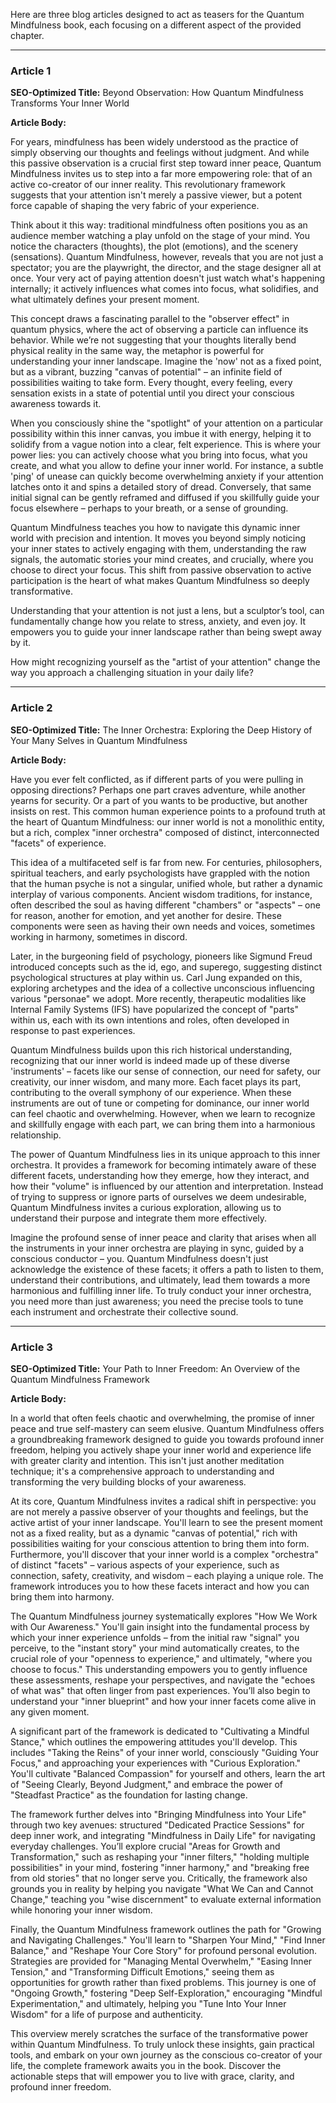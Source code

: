 Here are three blog articles designed to act as teasers for the Quantum Mindfulness book, each focusing on a different aspect of the provided chapter.

---

### Article 1

**SEO-Optimized Title:** Beyond Observation: How Quantum Mindfulness Transforms Your Inner World

**Article Body:**

For years, mindfulness has been widely understood as the practice of simply observing our thoughts and feelings without judgment. And while this passive observation is a crucial first step toward inner peace, Quantum Mindfulness invites us to step into a far more empowering role: that of an active co-creator of our inner reality. This revolutionary framework suggests that your attention isn't merely a passive viewer, but a potent force capable of shaping the very fabric of your experience.

Think about it this way: traditional mindfulness often positions you as an audience member watching a play unfold on the stage of your mind. You notice the characters (thoughts), the plot (emotions), and the scenery (sensations). Quantum Mindfulness, however, reveals that you are not just a spectator; you are the playwright, the director, and the stage designer all at once. Your very act of paying attention doesn't just watch what's happening internally; it actively influences what comes into focus, what solidifies, and what ultimately defines your present moment.

This concept draws a fascinating parallel to the "observer effect" in quantum physics, where the act of observing a particle can influence its behavior. While we’re not suggesting that your thoughts literally bend physical reality in the same way, the metaphor is powerful for understanding your inner landscape. Imagine the 'now' not as a fixed point, but as a vibrant, buzzing "canvas of potential" – an infinite field of possibilities waiting to take form. Every thought, every feeling, every sensation exists in a state of potential until you direct your conscious awareness towards it.

When you consciously shine the "spotlight" of your attention on a particular possibility within this inner canvas, you imbue it with energy, helping it to solidify from a vague notion into a clear, felt experience. This is where your power lies: you can actively choose what you bring into focus, what you create, and what you allow to define your inner world. For instance, a subtle 'ping' of unease can quickly become overwhelming anxiety if your attention latches onto it and spins a detailed story of dread. Conversely, that same initial signal can be gently reframed and diffused if you skillfully guide your focus elsewhere – perhaps to your breath, or a sense of grounding.

Quantum Mindfulness teaches you how to navigate this dynamic inner world with precision and intention. It moves you beyond simply noticing your inner states to actively engaging with them, understanding the raw signals, the automatic stories your mind creates, and crucially, where you choose to direct your focus. This shift from passive observation to active participation is the heart of what makes Quantum Mindfulness so deeply transformative.

Understanding that your attention is not just a lens, but a sculptor’s tool, can fundamentally change how you relate to stress, anxiety, and even joy. It empowers you to guide your inner landscape rather than being swept away by it.

How might recognizing yourself as the "artist of your attention" change the way you approach a challenging situation in your daily life?

---

### Article 2

**SEO-Optimized Title:** The Inner Orchestra: Exploring the Deep History of Your Many Selves in Quantum Mindfulness

**Article Body:**

Have you ever felt conflicted, as if different parts of you were pulling in opposing directions? Perhaps one part craves adventure, while another yearns for security. Or a part of you wants to be productive, but another insists on rest. This common human experience points to a profound truth at the heart of Quantum Mindfulness: our inner world is not a monolithic entity, but a rich, complex "inner orchestra" composed of distinct, interconnected "facets" of experience.

This idea of a multifaceted self is far from new. For centuries, philosophers, spiritual teachers, and early psychologists have grappled with the notion that the human psyche is not a singular, unified whole, but rather a dynamic interplay of various components. Ancient wisdom traditions, for instance, often described the soul as having different "chambers" or "aspects" – one for reason, another for emotion, and yet another for desire. These components were seen as having their own needs and voices, sometimes working in harmony, sometimes in discord.

Later, in the burgeoning field of psychology, pioneers like Sigmund Freud introduced concepts such as the id, ego, and superego, suggesting distinct psychological structures at play within us. Carl Jung expanded on this, exploring archetypes and the idea of a collective unconscious influencing various "personae" we adopt. More recently, therapeutic modalities like Internal Family Systems (IFS) have popularized the concept of "parts" within us, each with its own intentions and roles, often developed in response to past experiences.

Quantum Mindfulness builds upon this rich historical understanding, recognizing that our inner world is indeed made up of these diverse 'instruments' – facets like our sense of connection, our need for safety, our creativity, our inner wisdom, and many more. Each facet plays its part, contributing to the overall symphony of our experience. When these instruments are out of tune or competing for dominance, our inner world can feel chaotic and overwhelming. However, when we learn to recognize and skillfully engage with each part, we can bring them into a harmonious relationship.

The power of Quantum Mindfulness lies in its unique approach to this inner orchestra. It provides a framework for becoming intimately aware of these different facets, understanding how they emerge, how they interact, and how their "volume" is influenced by our attention and interpretation. Instead of trying to suppress or ignore parts of ourselves we deem undesirable, Quantum Mindfulness invites a curious exploration, allowing us to understand their purpose and integrate them more effectively.

Imagine the profound sense of inner peace and clarity that arises when all the instruments in your inner orchestra are playing in sync, guided by a conscious conductor – you. Quantum Mindfulness doesn't just acknowledge the existence of these facets; it offers a path to listen to them, understand their contributions, and ultimately, lead them towards a more harmonious and fulfilling inner life. To truly conduct your inner orchestra, you need more than just awareness; you need the precise tools to tune each instrument and orchestrate their collective sound.

---

### Article 3

**SEO-Optimized Title:** Your Path to Inner Freedom: An Overview of the Quantum Mindfulness Framework

**Article Body:**

In a world that often feels chaotic and overwhelming, the promise of inner peace and true self-mastery can seem elusive. Quantum Mindfulness offers a groundbreaking framework designed to guide you towards profound inner freedom, helping you actively shape your inner world and experience life with greater clarity and intention. This isn't just another meditation technique; it's a comprehensive approach to understanding and transforming the very building blocks of your awareness.

At its core, Quantum Mindfulness invites a radical shift in perspective: you are not merely a passive observer of your thoughts and feelings, but the active artist of your inner landscape. You'll learn to see the present moment not as a fixed reality, but as a dynamic "canvas of potential," rich with possibilities waiting for your conscious attention to bring them into form. Furthermore, you'll discover that your inner world is a complex "orchestra" of distinct "facets" – various aspects of your experience, such as connection, safety, creativity, and wisdom – each playing a unique role. The framework introduces you to how these facets interact and how you can bring them into harmony.

The Quantum Mindfulness journey systematically explores "How We Work with Our Awareness." You'll gain insight into the fundamental process by which your inner experience unfolds – from the initial raw "signal" you perceive, to the "instant story" your mind automatically creates, to the crucial role of your "openness to experience," and ultimately, "where you choose to focus." This understanding empowers you to gently influence these assessments, reshape your perspectives, and navigate the "echoes of what was" that often linger from past experiences. You’ll also begin to understand your "inner blueprint" and how your inner facets come alive in any given moment.

A significant part of the framework is dedicated to "Cultivating a Mindful Stance," which outlines the empowering attitudes you'll develop. This includes "Taking the Reins" of your inner world, consciously "Guiding Your Focus," and approaching your experiences with "Curious Exploration." You'll cultivate "Balanced Compassion" for yourself and others, learn the art of "Seeing Clearly, Beyond Judgment," and embrace the power of "Steadfast Practice" as the foundation for lasting change.

The framework further delves into "Bringing Mindfulness into Your Life" through two key avenues: structured "Dedicated Practice Sessions" for deep inner work, and integrating "Mindfulness in Daily Life" for navigating everyday challenges. You’ll explore crucial "Areas for Growth and Transformation," such as reshaping your "inner filters," "holding multiple possibilities" in your mind, fostering "inner harmony," and "breaking free from old stories" that no longer serve you. Critically, the framework also grounds you in reality by helping you navigate "What We Can and Cannot Change," teaching you "wise discernment" to evaluate external information while honoring your inner wisdom.

Finally, the Quantum Mindfulness framework outlines the path for "Growing and Navigating Challenges." You'll learn to "Sharpen Your Mind," "Find Inner Balance," and "Reshape Your Core Story" for profound personal evolution. Strategies are provided for "Managing Mental Overwhelm," "Easing Inner Tension," and "Transforming Difficult Emotions," seeing them as opportunities for growth rather than fixed problems. This journey is one of "Ongoing Growth," fostering "Deep Self-Exploration," encouraging "Mindful Experimentation," and ultimately, helping you "Tune Into Your Inner Wisdom" for a life of purpose and authenticity.

This overview merely scratches the surface of the transformative power within Quantum Mindfulness. To truly unlock these insights, gain practical tools, and embark on your own journey as the conscious co-creator of your life, the complete framework awaits you in the book. Discover the actionable steps that will empower you to live with grace, clarity, and profound inner freedom.